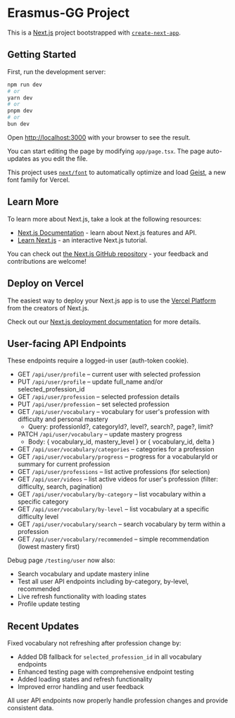 # Erasmus-GG Project

This is a [Next.js](https://nextjs.org) project bootstrapped with [`create-next-app`](https://nextjs.org/docs/app/api-reference/cli/create-next-app).

## Getting Started

First, run the development server:

```bash
npm run dev
# or
yarn dev
# or
pnpm dev
# or
bun dev
```

Open [http://localhost:3000](http://localhost:3000) with your browser to see the result.

You can start editing the page by modifying `app/page.tsx`. The page auto-updates as you edit the file.

This project uses [`next/font`](https://nextjs.org/docs/app/building-your-application/optimizing/fonts) to automatically optimize and load [Geist](https://vercel.com/font), a new font family for Vercel.

## Learn More

To learn more about Next.js, take a look at the following resources:

-   [Next.js Documentation](https://nextjs.org/docs) - learn about Next.js features and API.
-   [Learn Next.js](https://nextjs.org/learn) - an interactive Next.js tutorial.

You can check out [the Next.js GitHub repository](https://github.com/vercel/next.js) - your feedback and contributions are welcome!

## Deploy on Vercel

The easiest way to deploy your Next.js app is to use the [Vercel Platform](https://vercel.com/new?utm_medium=default-template&filter=next.js&utm_source=create-next-app&utm_campaign=create-next-app-readme) from the creators of Next.js.

Check out our [Next.js deployment documentation](https://nextjs.org/docs/app/building-your-application/deploying) for more details.

## User-facing API Endpoints

These endpoints require a logged-in user (auth-token cookie).

-   GET `/api/user/profile` – current user with selected profession
-   PUT `/api/user/profile` – update full_name and/or selected_profession_id
-   GET `/api/user/profession` – selected profession details
-   PUT `/api/user/profession` – set selected profession
-   GET `/api/user/vocabulary` – vocabulary for user's profession with difficulty and personal mastery
    -   Query: professionId?, categoryId?, level?, search?, page?, limit?
-   PATCH `/api/user/vocabulary` – update mastery progress
    -   Body: { vocabulary_id, mastery_level } or { vocabulary_id, delta }
-   GET `/api/user/vocabulary/categories` – categories for a profession
-   GET `/api/user/vocabulary/progress` – progress for a vocabularyId or summary for current profession
-   GET `/api/user/professions` – list active professions (for selection)
-   GET `/api/user/videos` – list active videos for user's profession (filter: difficulty, search, pagination)
-   GET `/api/user/vocabulary/by-category` – list vocabulary within a specific category
-   GET `/api/user/vocabulary/by-level` – list vocabulary at a specific difficulty level
-   GET `/api/user/vocabulary/search` – search vocabulary by term within a profession
-   GET `/api/user/vocabulary/recommended` – simple recommendation (lowest mastery first)

Debug page `/testing/user` now also:

-   Search vocabulary and update mastery inline
-   Test all user API endpoints including by-category, by-level, recommended
-   Live refresh functionality with loading states
-   Profile update testing

## Recent Updates

Fixed vocabulary not refreshing after profession change by:

-   Added DB fallback for `selected_profession_id` in all vocabulary endpoints
-   Enhanced testing page with comprehensive endpoint testing
-   Added loading states and refresh functionality
-   Improved error handling and user feedback

All user API endpoints now properly handle profession changes and provide consistent data.

